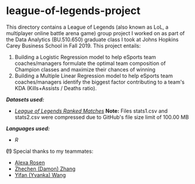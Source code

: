 # league-of-legends-project
This directory contains a League of Legends (also known as LoL, a multiplayer online battle arena game) group project I worked on as part of the Data Analytics (BU.510.650) graduate class I took at Johns Hopkins Carey Business School in Fall 2019. This project entails:
1. Building a Logistic Regression model to help eSports team coaches/managers formulate the optimal team composition of Champion classes and maximize their chances of winning
2. Building a Multiple Linear Regression model to help eSports team coaches/managers identify the biggest factor contributing to a team's KDA (Kills+Assists / Deaths ratio).

**_Datasets used:_**
* [_League of Legends Ranked Matches_](https://www.kaggle.com/paololol/league-of-legends-ranked-matches)
__Note:__ Files stats1.csv and stats2.csv were compressed due to GitHub's file size limit of 100.00 MB

**_Languages used:_**
* _R_

**(!)** Special thanks to my teammates:
* [Alexa Rosen](https://www.linkedin.com/in/alexa-rosen/)
* [Zhechen (Damon) Zhang](https://www.linkedin.com/in/zhechen-zhang-525357185/)
* [Yifan (Yvanka) Wang](https://www.linkedin.com/in/yifan-wang-yvanka/)
